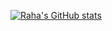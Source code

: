 [![Raha's GitHub stats](https://github-readme-stats.vercel.app/api?username=rahamotaqy&show_icons=true,contribs&title_color=fff&icon_color=79ff97&text_color=9f9f9f&bg_color=151515)](https://github.com/anuraghazra/github-readme-stats)
